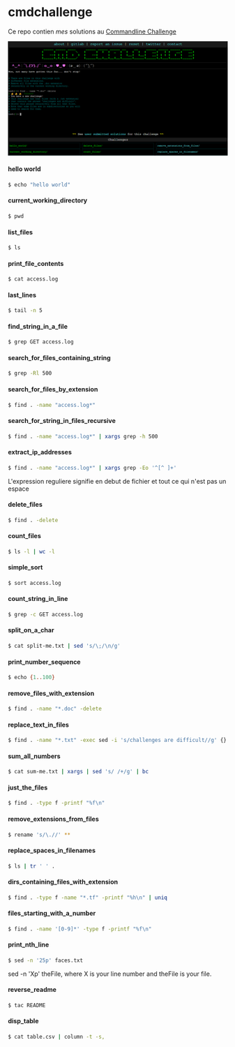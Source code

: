# cmdchallenge

Ce repo contien *mes* solutions au [Commandline Challenge](https://cmdchallenge.com/)

![Interface](images/cmdchallenge.PNG)

#### hello world
```bash
$ echo "hello world"
```

#### current_working_directory
```bash
$ pwd
```

#### list_files
```bash
$ ls
```

#### print_file_contents
```bash
$ cat access.log
```

#### last_lines
```bash
$ tail -n 5
```

#### find_string_in_a_file
```bash
$ grep GET access.log
```

#### search_for_files_containing_string
```bash
$ grep -Rl 500
```

#### search_for_files_by_extension
```bash
$ find . -name "access.log*"
```

#### search_for_string_in_files_recursive
```bash
$ find . -name "access.log*" | xargs grep -h 500
```

#### extract_ip_addresses
```bash
$ find . -name "access.log*" | xargs grep -Eo '^[^ ]+'
```
L'expression reguliere signifie en debut de fichier et tout ce qui n'est pas un espace 

#### delete_files
```bash
$ find . -delete
```

#### count_files
```bash
$ ls -l | wc -l
```

#### simple_sort
```bash
$ sort access.log
```

#### count_string_in_line
```bash
$ grep -c GET access.log
```

#### split_on_a_char
```bash
$ cat split-me.txt | sed 's/\;/\n/g'
```

#### print_number_sequence
```bash
$ echo {1..100}
```

#### remove_files_with_extension
```bash
$ find . -name "*.doc" -delete
```

#### replace_text_in_files
```bash
$ find . -name "*.txt" -exec sed -i 's/challenges are difficult//g' {} +
```

#### sum_all_numbers
```bash
$ cat sum-me.txt | xargs | sed 's/ /+/g' | bc
```

#### just_the_files
```bash
$ find . -type f -printf "%f\n"
```

#### remove_extensions_from_files
```bash
$ rename 's/\.//' **
```

#### replace_spaces_in_filenames
```bash
$ ls | tr ' ' .
```

#### dirs_containing_files_with_extension
```bash
$ find . -type f -name "*.tf" -printf "%h\n" | uniq
```

#### files_starting_with_a_number
```bash
$ find . -name '[0-9]*' -type f -printf "%f\n"
```

#### print_nth_line
```bash
$ sed -n '25p' faces.txt
```
sed -n 'Xp' theFile, where X is your line number and theFile is your file.

#### reverse_readme
```bash
$ tac README
```


#### disp_table
```bash
$ cat table.csv | column -t -s,
```
